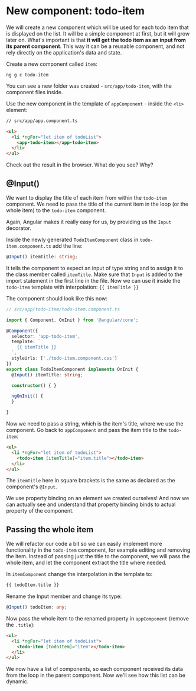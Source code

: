 # New component: todo-item

We will create a new component which will be used for each todo item that is displayed on the list. It will be a simple component at first, but it will grow later on. What's important is that **it will get the todo item as an input from its parent component**. This way it can be a reusable component, and not rely directly on the application's data and state.

Create a new component called `item`: 

```
ng g c todo-item
```

You can see a new folder was created - `src/app/todo-item`, with the component files inside. 

Use the new component in the template of `appComponent` - inside the `<li>` element:

```html
// src/app/app.component.ts

<ul>
  <li *ngFor="let item of todoList">
    <app-todo-item></app-todo-item>
  </li>
</ul>
```

Check out the result in the browser. What do you see? Why?

## @Input()
We want to display the title of each item from within the `todo-item` component. We need to pass the title of the current item in the loop (or the whole item) to the `todo-item` component. 

Again, Angular makes it really easy for us, by providing us the `Input` decorator.

Inside the newly generated `TodoItemComponent` class in `todo-item.component.ts` add the line:
```ts
@Input() itemTitle: string;
```
It tells the component to expect an input of type string and to assign it to the class member called `itemTitle`. Make sure that `Input` is added to the import statement in the first line in the file. Now we can use it inside the `todo-item` template with interpolation:  `{{ itemTitle }}`

The component should look like this now:

```ts
// src/app/todo-item/todo-item.component.ts

import { Component, OnInit } from '@angular/core';

@Component({
  selector: 'app-todo-item',
  template: `
    {{ itemTitle }}
  `,
  styleUrls: ['./todo-item.component.css']
})
export class TodoItemComponent implements OnInit {
  @Input() itemTitle: string;

  constructor() { }

  ngOnInit() {
  }

}
```

Now we need to pass a string, which is the item's title, where we use the component. Go back to `appComponent` and  pass the item title to the `todo-item`:
```html
<ul>
  <li *ngFor="let item of todoList">
    <todo-item [itemTitle]="item.title"></todo-item>
  </li>
</ul>
```

The `itemTitle` here in square brackets is the same as declared as the component's `@Input`.

We use property binding on an element we created ourselves! And now we can actually see and understand that property binding binds to actual property of the component. 

## Passing the whole item
We will refactor our code a bit so we can easily implement more functionality in the `todo-item` component, for example editing and removing the item. Instead of passing just the title to the component, we will pass the whole item, and let the component extract the title where needed.

In `itemComponent` change the interpolation in the template to:
```html
{{ todoItem.title }}
```
Rename the Input member and change its type: 
```ts
@Input() todoItem: any;
```

Now pass the whole item to the renamed property in `appComponent` (remove the `.title`):
```html
<ul>
  <li *ngFor="let item of todoList">
    <todo-item [todoItem]="item"></todo-item>
  </li>
</ul>
```

We now have a list of components, so each component received its data from the loop in the parent component. Now we'll see how this list can be dynamic.
